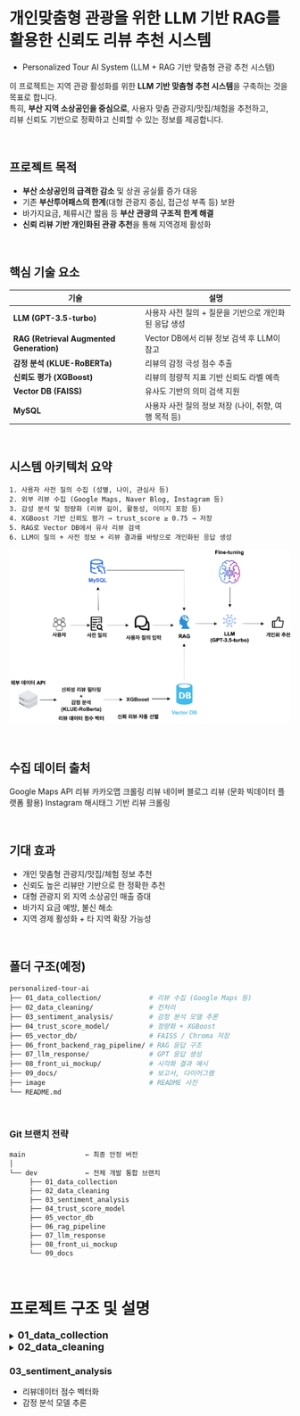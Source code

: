 # 개인맞춤형 관광을 위한 LLM 기반 RAG를 활용한 신뢰도 리뷰 추천 시스템
- Personalized Tour AI System (LLM + RAG 기반 맞춤형 관광 추천 시스템)

이 프로젝트는 지역 관광 활성화를 위한 **LLM 기반 맞춤형 추천 시스템**을 구축하는 것을 목표로 합니다.  
특히, **부산 지역 소상공인을 중심으로**, 사용자 맞춤 관광지/맛집/체험을 추천하고,  
리뷰 신뢰도 기반으로 정확하고 신뢰할 수 있는 정보를 제공합니다.


</br>

## 프로젝트 목적

- **부산 소상공인의 급격한 감소** 및 상권 공실률 증가 대응
- 기존 **부산투어패스의 한계**(대형 관광지 중심, 접근성 부족 등) 보완
- 바가지요금, 체류시간 짧음 등 **부산 관광의 구조적 한계 해결**
- **신뢰 리뷰 기반 개인화된 관광 추천**을 통해 지역경제 활성화


</br>

## 핵심 기술 요소

| 기술 | 설명 |
|------|------|
| **LLM (GPT-3.5-turbo)** | 사용자 사전 질의 + 질문을 기반으로 개인화된 응답 생성 |
| **RAG (Retrieval Augmented Generation)** | Vector DB에서 리뷰 정보 검색 후 LLM이 참고 |
| **감정 분석 (KLUE-RoBERTa)** | 리뷰의 감정 극성 점수 추출 |
| **신뢰도 평가 (XGBoost)** | 리뷰의 정량적 지표 기반 신뢰도 라벨 예측 |
| **Vector DB (FAISS)** | 유사도 기반의 의미 검색 지원 |
| **MySQL** | 사용자 사전 질의 정보 저장 (나이, 취향, 여행 목적 등) |



</br>

## 시스템 아키텍처 요약

```plaintext
1. 사용자 사전 질의 수집 (성별, 나이, 관심사 등)
2. 외부 리뷰 수집 (Google Maps, Naver Blog, Instagram 등)
3. 감성 분석 및 정량화 (리뷰 길이, 활동성, 이미지 포함 등)
4. XGBoost 기반 신뢰도 평가 → trust_score ≥ 0.75 → 저장
5. RAG로 Vector DB에서 유사 리뷰 검색
6. LLM이 질의 + 사전 정보 + 리뷰 결과를 바탕으로 개인화된 응답 생성
```
![alt text](./image/image.png)


</br>

## 수집 데이터 출처
Google Maps API 리뷰
카카오맵 크롤링 리뷰
네이버 블로그 리뷰 (문화 빅데이터 플랫폼 활용)
Instagram 해시태그 기반 리뷰 크롤링 


</br>

## 기대 효과
- 개인 맞춤형 관광지/맛집/체험 정보 추천
- 신뢰도 높은 리뷰만 기반으로 한 정확한 추천
- 대형 관광지 외 지역 소상공인 매출 증대
- 바가지 요금 예방, 불신 해소
- 지역 경제 활성화 + 타 지역 확장 가능성


</br>

## 폴더 구조(예정)

```bash
personalized-tour-ai
├── 01_data_collection/            # 리뷰 수집 (Google Maps 등)
├── 02_data_cleaning/              # 전처리
├── 03_sentiment_analysis/         # 감정 분석 모델 추론
├── 04_trust_score_model/          # 정량화 + XGBoost
├── 05_vector_db/                  # FAISS / Chroma 저장
├── 06_front_backend_rag_pipeline/ # RAG 응답 구조
├── 07_llm_response/               # GPT 응답 생성
├── 08_front_ui_mockup/            # 시각화 결과 예시
├── 09_docs/                       # 보고서, 다이어그램
├── image                          # README 사진 
└── README.md
```

</br>

### Git 브랜치 전략

```plaintext
main               ← 최종 안정 버전
│
└── dev            ← 전체 개발 통합 브랜치
     ├── 01_data_collection
     ├── 02_data_cleaning
     ├── 03_sentiment_analysis
     ├── 04_trust_score_model
     ├── 05_vector_db
     ├── 06_rag_pipeline
     ├── 07_llm_response
     ├── 08_front_ui_mockup
     └── 09_docs
```

 

</br>

# 프로젝트 구조 및 설명
<details>
<summary><strong><span style="font-size: 18px;">01_data_collection</span></strong></summary>

```plaintext
01_data_collection       
│
└── google_maps        
│    ├── google_reivews_api_1.py
│    ├── pharse_reviews_2.py
│    └── change_value_3.py
│
└── kakao_maps
│    └── kakao_reviews.py
│
└── fin_data(리뷰 데이터 완성)
```

- google_maps
     - google_reivews_api_1.py
          - Google Places API를 활용해 장소 및 리뷰 데이터를 수집
          - google_maps_reviews.csv로 결과 저장
          - 부산 내 각 구별 위치좌표 및 키워드를 기반으로 장소 검색
          - 장소의 place_id를 활용하여 상세 리뷰 정보 요청
          - 중복 리뷰 필터링 처리
     - pharse_reviews_2.py
          - 수집된 구글 리뷰 데이터를 Selenium으로 접속하여 추가 정보(총리뷰 수, 업종, 총별점, 사진 유무 등)를 수집
          - 장소명과 일치하는 리뷰 블럭을 찾아 클릭 후 상세 정보 추출
          - 스크롤을 통해 리뷰 영역을 탐색하며 사용자 상세 리뷰 정보를 보강
          - 추출 정보는 기존 CSV(google_maps_reviews.csv)에 반영
     - change_value_3.py
          - 수집된 리뷰 데이터 중 '사진유무' 값이 "없음"이고 '사용자 총리뷰수'가 비어있는 행을 찾아 0으로 수정
          - 리뷰를 미제공하는 곳이 있어서 이 처리를 진행

- kakao_maps
     - kakao_reviews.py
          - Selenium을 이용해 카카오맵에서 장소를 검색하고, 리뷰 데이터를 수집하여 CSV 파일로 저장하는 자동화 스크립트
          - 키워드 검색을 통해 특정 지역의 장소 검색
          - 검색 결과 리스트의 각 장소를 순차적으로 클릭하여 리뷰 페이지 진입
          - 각 장소의 리뷰들을 스크립를 통해 모두 로딩한 후 항목 추출(장소명, 업종, 주소, 총평점, 리뷰 작성자명, 리뷰 본문, 별점, 작성일, 사진 유무, 작성자 리뷰수, 리뷰 링크)
          - 중복 방지 로직을 통해 이미 저장된 데이터는 필터링
          - 수집된 리뷰 데이터는 kakao_maps_reviews.csv로 저장
</br>         

카카오맵 maps_crwaling_reviews 키워드
```plaintext
1. 해운대 맛집 
2. 부산 관광 
3. 사하구 디저트 카페 
4. 영도구 맛집 
5. 부산 남구 카페 
6. 부산 북구 놀거리
7. 부산 북구 관광 
8. 부산 전통시장 
9. 부산 연제구 관광
10. 부산 기장 맛집 
11. 부산 냉정 카페
12. 부산 주례 맛집
13. 부산 구서동 맛집
14. 부산 정관 카페
15. 부산 하단 카페
16. 부산 대연동 디저트
17. 부산 명장동 골목식당
18. 부산 서면 카페
19. 부산 온천장 카페
20. 부산 반여동 카페
21. 부산 일광 관광
22. 부산 서면 맛집 
23. 서면 관광
24. 전포 카페
25. 부산 포토존
26. 부산 가볼만한곳
27. 부산 데이트 코스
28. 부산역 근처 맛집
29. 흰여울문화마을 포토존
30. 감천문화마을 카페
31. 태종대 볼거리
32. 광안리 카페
33. 송정 해수욕장 맛집
```




### 수집 데이터 필드 설명

| 필드명             | 설명                                       |
|--------------------|--------------------------------------------|
| 가게명             | 장소 이름                                  |
| 주소               | 장소 주소                                  |
| 작성자             | 리뷰 작성자 이름                           |
| 리뷰내용           | 작성된 리뷰 내용                           |
| 별점               | 개별 리뷰 별점                             |
| 작성시간           | 리뷰가 작성된 상대 시간 (예: 1일 전 등)    |
| 리뷰 페이지        | 리뷰 상세 페이지 URL                       |
| 사진유무           | 해당 리뷰에 사진 포함 여부 (1: 있음 / 0: 없음) |
| 총평점             | 장소의 전체 평균 별점                      |
| 업종               | 업종명 (예: 카페, 음식점 등)               |
| 사용자총리뷰수     | 리뷰 작성자의 누적 리뷰 수                 |
</details>

<details>
<summary><strong><span style="font-size: 18px;">02_data_cleaning</span></strong></summary>

```plaintext
02_data_cleaning       
└── google_maps_review_time_change.py        
└── kakao_maps_reivew_change_newline.py
└── Industry_check.py
└── file_duplication_check.py
```

1. kakao_maps_reviews.csv를 기반으로 google_maps_reviews.csv 파일 규격 맞추기
2. google_maps_reivew 작성시간 맞추기 

> google_maps_review_time_change.py
> 
3. kakao_maps_reviews.csv의 리뷰 내용에서 “\n” →  “ “으로 변경

> kakao_maps_reivew_change_newline.py
> 
4. 두개 파일 합치기
    - kakao_maps_reviews를 복사해서 All_reivew.csv로 만듦
    - 합친 두 개의 파일 중복 검사
5. 업종 없으면 “없음”으로 변경

> Industry_check.py
> 

### 주의 사항(이건 데이터 크롤링할 때 이렇게 진행)

- 리뷰 내용이 없으면 “리뷰 없음”
- 사용자 사진 유무 “없음” and 사용자총리뷰수 “비공개”
    - 전부 0, 0 으로 처리

6. 중복 검사
> file_duplication_check.py
>


</details>

### 03_sentiment_analysis
- 리뷰데이터 점수 벡터화
- 감정 분석 모델 추론
